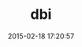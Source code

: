 ---
layout: post
title:  "dbi"
repo:   "erikh/ruby-dbi"
date:   2015-02-18 17:20:57
gemurl: http://www.rubyforge.org/projects/ruby-dbi
---